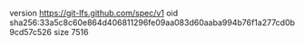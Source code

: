 version https://git-lfs.github.com/spec/v1
oid sha256:33a5c8c60e864d406811296fe09aa083d60aaba994b76f1a277cd0b9cd57c526
size 7516
